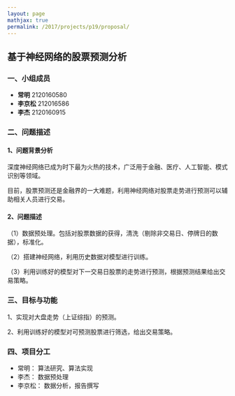 ```yaml
---
layout: page
mathjax: true
permalink: /2017/projects/p19/proposal/
---
```


## 基于神经网络的股票预测分析

### 一、小组成员

- **常明** 2120160580
- **李京松** 212016586
- **李杰** 2120160915


### 二、问题描述

#### 1、问题背景分析

深度神经网络已成为时下最为火热的技术，广泛用于金融、医疗、人工智能、模式识别等领域。

目前，股票预测还是金融界的一大难题，利用神经网络对股票走势进行预测可以辅助相关人员进行交易。

#### 2、问题描述

（1）数据预处理。包括对股票数据的获得，清洗（剔除非交易日、停牌日的数据），标准化。

（2）搭建神经网络，利用历史数据对模型进行训练。

（3）利用训练好的模型对下一交易日股票的走势进行预测，根据预测结果给出交易策略。

### 三、目标与功能

1、实现对大盘走势（上证综指）的预测。

2、利用训练好的模型对可预测股票进行筛选，给出交易策略。

### 四、项目分工

- 常明： 算法研究、算法实现
- 李杰： 数据预处理
- 李京松： 数据分析，报告撰写


